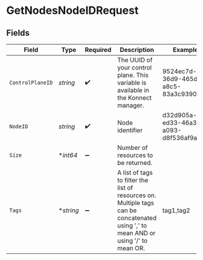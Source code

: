 # GetNodesNodeIDRequest


## Fields

| Field                                                                                                                               | Type                                                                                                                                | Required                                                                                                                            | Description                                                                                                                         | Example                                                                                                                             |
| ----------------------------------------------------------------------------------------------------------------------------------- | ----------------------------------------------------------------------------------------------------------------------------------- | ----------------------------------------------------------------------------------------------------------------------------------- | ----------------------------------------------------------------------------------------------------------------------------------- | ----------------------------------------------------------------------------------------------------------------------------------- |
| `ControlPlaneID`                                                                                                                    | *string*                                                                                                                            | :heavy_check_mark:                                                                                                                  | The UUID of your control plane. This variable is available in the Konnect manager.                                                  | 9524ec7d-36d9-465d-a8c5-83a3c9390458                                                                                                |
| `NodeID`                                                                                                                            | *string*                                                                                                                            | :heavy_check_mark:                                                                                                                  | Node identifier                                                                                                                     | d32d905a-ed33-46a3-a093-d8f536af9a8a                                                                                                |
| `Size`                                                                                                                              | **int64*                                                                                                                            | :heavy_minus_sign:                                                                                                                  | Number of resources to be returned.                                                                                                 |                                                                                                                                     |
| `Tags`                                                                                                                              | **string*                                                                                                                           | :heavy_minus_sign:                                                                                                                  | A list of tags to filter the list of resources on. Multiple tags can be concatenated using ',' to mean AND or using '/' to mean OR. | tag1,tag2                                                                                                                           |